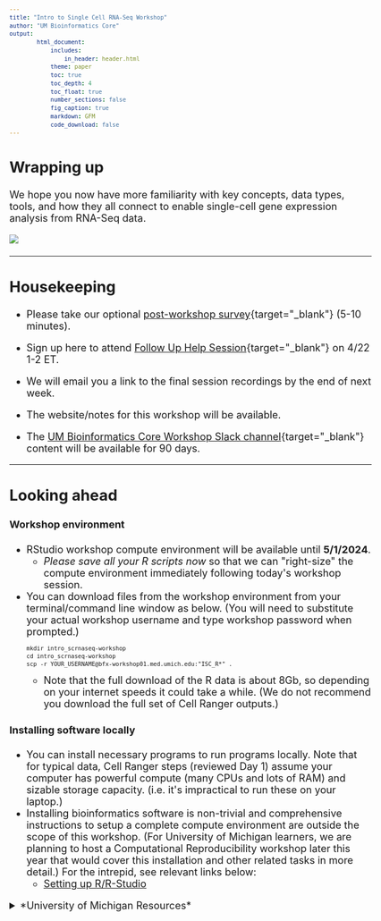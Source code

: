 ```yaml
---
title: "Intro to Single Cell RNA-Seq Workshop"
author: "UM Bioinformatics Core"
output:
        html_document:
            includes:
                in_header: header.html
            theme: paper
            toc: true
            toc_depth: 4
            toc_float: true
            number_sections: false
            fig_caption: true
            markdown: GFM
            code_download: false
---
```


<style type="text/css">

body, td {
   font-size: 18px;
}
code.r{
  font-size: 12px;
}
pre {
  font-size: 12px
}

a.external {
    background: url(images/external-link.png) center right no-repeat;
    padding-right: 13px;
}
</style>

## Wrapping up

We hope you now have more familiarity with key concepts, data types, tools, and how they all
connect to enable single-cell gene expression analysis from RNA-Seq data.

![](images/wayfinder/wayfinder_workshop_wrap_up.png)

---

## Housekeeping

- Please take our optional [post-workshop survey](https://forms.gle/P6x1kNFCrs1GoT158){target="_blank"} (5-10 minutes).

- Sign up here to attend [Follow Up Help Session](https://forms.gle/9ZxC3zj8EuFYXeos5){target="_blank"} on 4/22 1-2 ET.

- We will email you a link to the final session recordings by the end of next week.

- The website/notes for this workshop will be available.

- The [UM Bioinformatics Core Workshop Slack channel](https://umbioinfcoreworkshops.slack.com){target="_blank"} content will be available for 90 days.

---

## Looking ahead

#### Workshop environment
- RStudio workshop compute environment will be available until **5/1/2024**.
  - _Please save all your R scripts now_ so that we can "right-size" the compute environment immediately following today's workshop session.
- You can download files from the workshop environment from your terminal/command line window as below. 
  (You will need to substitute your actual workshop username and type workshop password when prompted.)
  ```
  mkdir intro_scrnaseq-workshop
  cd intro_scrnaseq-workshop
  scp -r YOUR_USERNAME@bfx-workshop01.med.umich.edu:"ISC_R*" .
  ```
  - Note that the full download of the R data is about 8Gb, so depending on your internet 
    speeds it could take a while. (We do not recommend you download the full set of Cell 
    Ranger outputs.)

#### Installing software locally
  - You can install necessary programs to run programs locally. Note
    that for typical data, Cell Ranger steps (reviewed Day 1) assume your 
    computer has powerful compute (many CPUs and lots of RAM) and sizable 
    storage capacity. (i.e. it's impractical to run these on your laptop.)
  - Installing bioinformatics software is non-trivial and comprehensive instructions
    to setup a complete compute environment are outside the scope of this workshop.
    (For University of Michigan learners, we are planning to host a Computational Reproducibility workshop later this year 
    that would cover this installation and other related tasks in more detail.) For the intrepid, see relevant links below:
    - [Setting up R/R-Studio](workshop_setup/setup_instructions_advanced.html)

<details>
<summary>*University of Michigan Resources*</summary>
- [UM CoderSpaces "office hours"](https://datascience.isr.umich.edu/events/coderspaces/){target="_blank"} and UM CoderSpaces Slack workspace. _(See "Useful Resources" section of the CoderSpaces page for instructions on how to join the CoderSpaces Slack workspace.)_
- Upcoming [UM Advanced Research Computing workshops](https://arc.umich.edu/events/){target="_blank"}.
- Advanced Research Computing (ARC) at University of Michigan hosts a
  high-performance computing (HPC) platform called _Great Lakes_ which combines
  high-end computers, fast/resilient storage, and pre-installed software.
  Great Lakes may be a good resource for folks who need to run the more compute
  intensive steps and a substantial block of compute and storage is subsidized
  by ARC making it essentially free to many UM researchers.
  - About [Great Lakes](https://arc.umich.edu/greatlakes/){target="_blank"}.
  - About the ARC [Research Computing Package](https://arc.umich.edu/umrcp/){target="_blank"}.
  - Videos on [getting started with Great Lakes](https://www.mivideo.it.umich.edu/channel/ARC-TS%2BTraining/181860561/){target="_blank"}. (Videos are available to UM folks.)


## Resources for continued learning
  - Learning bioinformatic analyses is more like a process than a task. Resources 
    to consider:
    - A CZI NDCN curated list of resources for [self-guided learning](https://ndcn.github.io/self-guided-learning/){target="_blank"}
    - UM Bioinformatics Core links to [training resources/workshops](https://brcf.medicine.umich.edu/cores/bioinformatics-core/training/){target="_blank"}.
    - **Techniques in Bash and R**
      - Lesson plans from the UM Bioinformatics Core's recent [Computational Foundations Workshop](https://umich-brcf-bioinf.github.io/workshop-computational-foundations/main/html/){target="_blank"}.
      - Lessons and workshops in Bash / Git / R / Python : <a href="https://software-carpentry.org/lessons/" target="_blank">
        Software Carpentry</a>

    - **More info on NGS analysis**
      (A decidedly non-exhaustive list in no discernible order.)
      - Lesson plans from UM Bioinformatics Core's recent [RNA-Seq Demystified Workshop](https://umich-brcf-bioinf.github.io/workshop-rnaseq-demystified/main/html/){target="_blank"}. (Note this is for bulk RNA-Seq.)
      - Training materials from [Harvard Chan Bioinformatics Core](https://hbctraining.github.io/main/#advanced-topics-analysis-of-high-throughput-sequencing-ngs-data){target="_blank"}.
      - [Orchestrating Single-Cell Analysis with Bioconductor](https://bioconductor.org/books/3.12/OSCA/index.html){ target="_blank"}.
      - Welcome Sanger Instutute's [Analysis of single cell RNA-seq data](https://www.singlecellcourse.org/index.html){target="_blank"}.
      - In addition to maintaining the Seurat analysis platform, New York Genome
        Center's [Satija lab](https://satijalab.org/){target="_blank"} publishes
        many excellent step-by-step tutorials on single-cell analysis, e.g.
        [Seurat - Guided Clustering Tutorial](https://satijalab.org/seurat/articles/pbmc3k_tutorial){target="_blank"}.
        The Satija lab also hosts [Single Cell Genomics Day](https://satijalab.org/scgd24/){target="_blank"}, 
        a live-streamed annual symposium on emerging techniques in single-cell
        analysis.
      - Nayak, Richa, and Yasha Hasija. **“A hitchhiker's guide to single-cell transcriptomics and data analysis pipelines.”** 
        Genomics vol. 113,2 (2021): 606-619.<br/>
        https://pubmed.ncbi.nlm.nih.gov/33485955/
      - Luecken, Malte D, and Fabian J Theis. **“Current best practices in single-cell RNA-seq analysis: a tutorial.”**
        Molecular systems biology vol. 15,6 e8746. 19 Jun. 2019.<br/>
        https://pubmed.ncbi.nlm.nih.gov/31217225/
      - He, Jiangping et al. **“Practical bioinformatics pipelines for single-cell RNA-seq data analysis.”**
        Biophysics reports vol. 8,3 (2022): 158-169.<br/>
        https://www.ncbi.nlm.nih.gov/pmc/articles/PMC10189648/

    - For more context on the experiments and data we referenced during the workshop, see the source paper: <br/>
      Sorkin, Michael et al. **“Regulation of heterotopic ossification by monocytes in a mouse model of aberrant wound healing.”**
      Nature communications vol. 11,1 722. 5 Feb. 2020.<br/>
      <a class="external" href="https://pubmed.ncbi.nlm.nih.gov/32024825/" target="_blank">https://pubmed.ncbi.nlm.nih.gov/32024825/</a>


---

## Thank you to our sponsors

![](images/workshop_intro/sponsor_logos.png)

<br/>

## Thank you to/from the workshop team
| ![](images/headshots/headshot_cgates.jpg) | ![](images/headshots/headshot_mbradenb.jpg) | ![](images/headshots/headshot_rcavalca.jpg) | ![](images/headshots/headshot_damki.jpg) |
|:-:|:-:|:-:|:-:|
| **Chris (Gates)** | **Marci** | **Raymond** | **Dana** |
 ![](images/headshots/headshot_ncarruth.jpg) | ![](images/headshots/headshot_trsaari.jpg) | ![](images/headshots/headshot_weishwu.jpg) | ![](images/headshots/headshot_csifuentes.jpg) |
| **Nick** | **Travis** | **Weisheng Wu** | **Chris (Sifuentes)** |
![](images/headshots/headshot_mkdohert.jpg) | ![](images/headshots/headshot_okoues.jpg) | ![](images/headshots/headshot_phillipa.jpg) |
| **Matt** | **Olivia** | **Tricia** |
<br/>



Thank you for participating in our workshop. We welcome your questions and feedback now and in the future.

Bioinformatics Workshop Team

[bioinformatics-workshops@umich.edu](mailto:bioinformatics-workshops@umich.edu) <br/>
[UM BRCF Bioinformatics Core](https://medresearch.umich.edu/office-research/about-office-research/biomedical-research-core-facilities/bioinformatics-core){target="_blank"}
